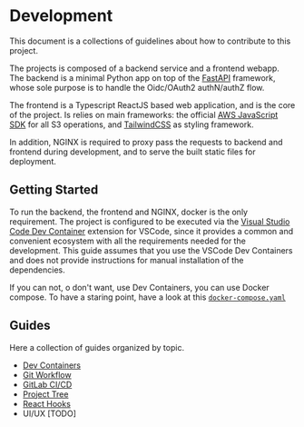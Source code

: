# Development

This document is a collections of guidelines about how to contribute to this
project.

The projects is composed of a backend service and a frontend webapp.
The backend is a minimal Python app on top of the
[FastAPI](https://fastapi.tiangolo.com) framework, whose sole purpose is to
handle the Oidc/OAuth2 authN/authZ flow.

The frontend is a Typescript ReactJS based web application, and is the core of
the project. Is relies on main frameworks: the official
[AWS JavaScript SDK](https://docs.aws.amazon.com/AWSJavaScriptSDK/v3/latest/)
for all S3 operations, and [TailwindCSS](https://tailwindcss.com) as styling
framework.

In addition, NGINX is required to proxy pass the requests to backend and
frontend during development, and to serve the built static files for
deployment.

## Getting Started

To run the backend, the frontend and NGINX, docker is the only requirement.
The project is configured to be executed via the
[Visual Studio Code Dev Container](https://code.visualstudio.com/docs/devcontainers/containers)
extension for VSCode, since it provides a common and convenient ecosystem with
all the requirements needed for the development. This guide assumes that you use
the VSCode Dev Containers and does not provide instructions for manual
installation of the dependencies.

If you can not, o don't want, use Dev Containers, you can use Docker compose.
To have a staring point, have a look at this
[`docker-compose.yaml`](../../.devcontainer/docker-compose.yaml)

## Guides

Here a collection of guides organized by topic.

- [Dev Containers](dev-containers.md)
- [Git Workflow](git-workflow.md)
- [GitLab CI/CD](gitlab-ci.md)
- [Project Tree](project-tree.md)
- [React Hooks](react-hooks.md)
- UI/UX [TODO]
